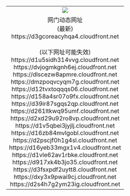 ﻿<table>
  <tr></tr>
  <tr><td colspan=2 align=center><img src="https://d3gcoreacyhqa4.cloudfront.net/Up/oGate.jpg" /></td></tr>
  <tr><td colspan=2 align=center>网门动态网址<br/>(最新)
<br>https://d3gcoreacyhqa4.cloudfront.net
<br/><br/>(以下网址可能失效)
<br>https://d1u5sidh314vvg.cloudfront.net
<br>https://dvjogmkgnh6ej.cloudfront.net
<br>https://dlscezw8apmre.cloudfront.net
<br>https://dmzpoqvcyqm7g.cloudfront.net
<br>https://d12tvxtoqqqs06.cloudfront.net
<br>https://d158a4sr07o9fx.cloudfront.net
<br>https://d39ir87sgqs2qp.cloudfront.net
<br>https://d261ltkwq95umf.cloudfront.net
<br>https://d2xd29u92ro8vp.cloudfront.net
<br>https://d1v5qbei3jyjlj.cloudfront.net
<br>https://d16zb84mvlgobl.cloudfront.net
<br>https://d2pscjf0h1g4sl.cloudfront.net
<br>https://d16yeb33mgx1v4.cloudfront.net
<br>https://d1vle62av1rbke.cloudfront.net
<br>https://d917xk4b3jo35.cloudfront.net
<br>https://d3fsxpdf2uytt8.cloudfront.net
<br>https://dxy3x9pwai9cj.cloudfront.net
<br>https://d2s4h7g2ym23ig.cloudfront.net
    </td>
  </tr>
</table>
